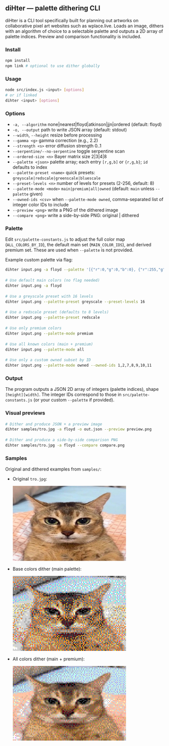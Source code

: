 ## diHter — palette dithering CLI

diHter is a CLI tool specifically built for planning out artworks on collaborative pixel art websites such as wplace.live. Loads an image, dithers with an algorithm of choice to a selectable palette and outputs a 2D array of palette indices. Preview and comparison functionality is included.

### Install

```bash
npm install
npm link # optional to use dither globally
```

### Usage

```bash
node src/index.js <input> [options]
# or if linked
dihter <input> [options]
```

### Options

- `-a, --algorithm` none|nearest|floyd|atkinson|jjn|ordered (default: floyd)
- `-o, --output` path to write JSON array (default: stdout)
- `--width`, `--height` resize before processing
- `--gamma <g>` gamma correction (e.g., 2.2)
- `--strength <s>` error diffusion strength 0..1
- `--serpentine/--no-serpentine` toggle serpentine scan
- `--ordered-size <n>` Bayer matrix size 2|3|4|8
- `--palette <json>` palette array; each entry `[r,g,b]` or `{r,g,b}`; `id` defaults to index
- `--palette-preset <name>` quick presets: `greyscale|redscale|greenscale|bluescale`
- `--preset-levels <n>` number of levels for presets (2-256, default: 8)
- `--palette-mode <mode>` `main|premium|all|owned` (default: `main` unless `--palette` given)
- `--owned-ids <csv>` when `--palette-mode owned`, comma-separated list of integer color IDs to include
 - `--preview <png>` write a PNG of the dithered image
 - `--compare <png>` write a side-by-side PNG: original | dithered

### Palette

Edit `src/palette-constants.js` to adjust the full color map (`ALL_COLORS_BY_ID`), the default main set (`MAIN_COLOR_IDS`), and derived premium set. These are used when `--palette` is not provided.

Example custom palette via flag:

```bash
dihter input.png -a floyd --palette '[{"r":0,"g":0,"b":0}, {"r":255,"g":255,"b":255}, ...]'

# Use default main colors (no flag needed)
dihter input.png -a floyd

# Use a greyscale preset with 16 levels
dihter input.png --palette-preset greyscale --preset-levels 16

# Use a redscale preset (defaults to 8 levels)
dihter input.png --palette-preset redscale

# Use only premium colors
dihter input.png --palette-mode premium

# Use all known colors (main + premium)
dihter input.png --palette-mode all

# Use only a custom owned subset by ID
dihter input.png --palette-mode owned --owned-ids 1,2,7,8,9,10,11
```

### Output

The program outputs a JSON 2D array of integers (palette indices), shape `[height][width]`. The integer IDs correspond to those in `src/palette-constants.js` (or your custom `--palette` if provided).

### Visual previews

```bash
# Dither and produce JSON + a preview image
dihter samples/tro.jpg -a floyd -o out.json --preview preview.png

# Dither and produce a side-by-side comparison PNG
dihter samples/tro.jpg -a floyd --compare compare.png
```

### Samples

Original and dithered examples from `samples/`:

- Original `tro.jpg`:

  <img src="samples/tro.jpg" alt="tro.jpg" width="75%" style="image-rendering: pixelated; image-rendering: crisp-edges; image-rendering: -moz-crisp-edges;" />

- Base colors dither (main palette):

  <img src="samples/tro-output-basecolors.jpg" alt="tro-output-basecolors.jpg" width="75%" style="image-rendering: pixelated; image-rendering: crisp-edges; image-rendering: -moz-crisp-edges;" />

- All colors dither (main + premium):

  <img src="samples/tro-output-allcolors.jpg" alt="tro-output-allcolors.jpg" width="75%" style="image-rendering: pixelated; image-rendering: crisp-edges; image-rendering: -moz-crisp-edges;" />

